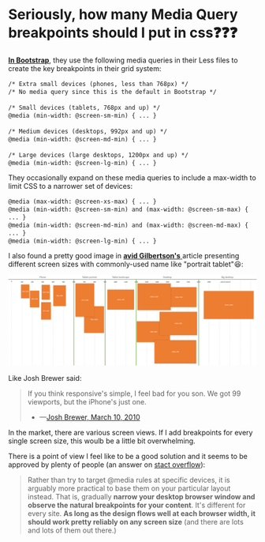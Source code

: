 # Seriously, how many Media Query breakpoints should I put in css:question::question::question:

[**In Bootstrap**](http://getbootstrap.com/css/), they use the following media queries in their Less files to create the key breakpoints in their grid system:

    /* Extra small devices (phones, less than 768px) */
    /* No media query since this is the default in Bootstrap */
    
    /* Small devices (tablets, 768px and up) */
    @media (min-width: @screen-sm-min) { ... }
    
    /* Medium devices (desktops, 992px and up) */
    @media (min-width: @screen-md-min) { ... }
    
    /* Large devices (large desktops, 1200px and up) */
    @media (min-width: @screen-lg-min) { ... }

They occasionally expand on these media queries to include a max-width to limit CSS to a narrower set of devices:

    @media (max-width: @screen-xs-max) { ... }
    @media (min-width: @screen-sm-min) and (max-width: @screen-sm-max) { ... }
    @media (min-width: @screen-md-min) and (max-width: @screen-md-max) { ... }
    @media (min-width: @screen-lg-min) { ... }



I also found a pretty good image in [**avid Gilbertson's** ](https://medium.freecodecamp.com/the-100-correct-way-to-do-css-breakpoints-88d6a5ba1862) article presenting different screen sizes with commonly-used name like "portrait tablet":laughing::

![Image of different screen sizes](pics/screenSizes.png)

Like Josh Brewer said:

> If you think responsive's simple, I feel bad for you son. We got 99 viewports, but the iPhone's just one.
> - —[Josh Brewer, March 10, 2010](https://twitter.com/jbrewer/status/178528003402379265)

In the market, there are various screen views. If I add breakpoints for every single screen size, this woulb be a little bit overwhelming.

There is a point of view I feel like to be a good solution and it seems to be approved by plenty of people (an answer on [stact overflow](https://stackoverflow.com/questions/16443380/common-css-media-queries-break-points)):
> Rather than try to target @media rules at specific devices, it is arguably more practical to base them on your particular layout instead. That is, gradually **narrow your desktop browser window and observe the natural breakpoints for your content**. It's different for every site. **As long as the design flows well at each browser width, it should work pretty reliably on any screen size** (and there are lots and lots of them out there.)



